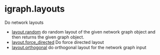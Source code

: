 ﻿# igraph.layouts

Do network layouts

+ [layout.random](igraph.layouts/layout.random.1) do random layout of the given network graph object and then returns the given graph object.
+ [layout.force_directed](igraph.layouts/layout.force_directed.1) Do force directed layout
+ [layout.orthogonal](igraph.layouts/layout.orthogonal.1) do orthogonal layout for the network graph input
